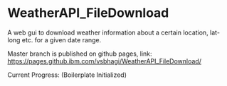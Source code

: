 # WeatherAPI_FileDownload
A web gui to download weather information about a certain location, lat-long etc. for a given date range.

Master branch is published on github pages, link: https://pages.github.ibm.com/vsbhagi/WeatherAPI_FileDownload/

Current Progress: (Boilerplate Initialized)
